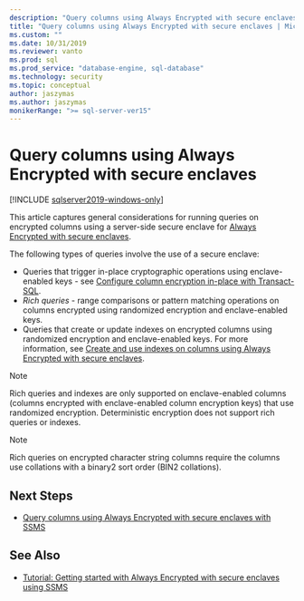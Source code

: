 ```yaml
---
description: "Query columns using Always Encrypted with secure enclaves"
title: "Query columns using Always Encrypted with secure enclaves | Microsoft Docs"
ms.custom: ""
ms.date: 10/31/2019
ms.reviewer: vanto
ms.prod: sql
ms.prod_service: "database-engine, sql-database"
ms.technology: security
ms.topic: conceptual
author: jaszymas
ms.author: jaszymas
monikerRange: ">= sql-server-ver15"
---
```

# Query columns using Always Encrypted with secure enclaves
[!INCLUDE [sqlserver2019-windows-only](../../../includes/applies-to-version/sqlserver2019-windows-only.md)]

This article captures general considerations for running queries on encrypted columns using a server-side secure enclave for [Always Encrypted with secure enclaves](always-encrypted-enclaves.md). 

The following types of queries involve the use of a secure enclave:
- Queries that trigger in-place cryptographic operations using enclave-enabled keys - see [Configure column encryption in-place with Transact-SQL](always-encrypted-enclaves-configure-encryption-tsql.md).
- *Rich queries* - range comparisons or pattern matching operations on columns encrypted using randomized encryption and enclave-enabled keys.
- Queries that create or update indexes on encrypted columns using randomized encryption and enclave-enabled keys. For more information, see [Create and use indexes on columns using Always Encrypted with secure enclaves](always-encrypted-enclaves-create-use-indexes.md).

> [!NOTE]
> Rich queries and indexes are only supported on enclave-enabled columns (columns encrypted with enclave-enabled column encryption keys) that use randomized encryption. Deterministic encryption does not support rich queries or indexes.

> [!NOTE]
> Rich queries on encrypted character string columns require the columns use collations with a binary2 sort order (BIN2 collations). 


## Next Steps
- [Query columns using Always Encrypted with secure enclaves with SSMS](always-encrypted-enclaves-query-columns-ssms.md)

## See Also
- [Tutorial: Getting started with Always Encrypted with secure enclaves using SSMS](../tutorial-getting-started-with-always-encrypted-enclaves.md)

